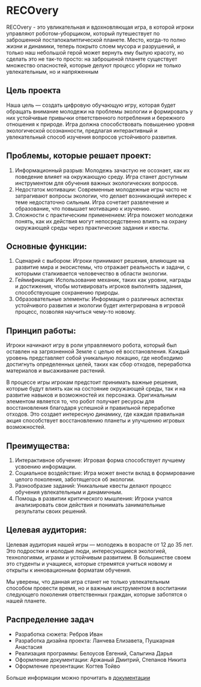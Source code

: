 # RECOvery
RECOvery - это увликательная и вдохновляющая игра, в которой игроки управляют роботом-уборщиком, который путешествует по заброшенной постапокалиптической планете. Место, когда-то полно жизни и динамики, теперь покрыто слоем мусора и разрушений, и только наш небольшой герой может вернуть ему былую красоту, но сделать это не так-то просто: на заброшеной планете существует множество опасностей, которые делуют процесс уборки не только увлекательным, но и напряженным
## Цель проекта 
Наша цель — создать цифровую обучающую игру, которая будет обращать внимание молодежи на проблемы экологии и формировать у них устойчивые привычки ответственного потребления и бережного отношения к природе. Игра должна способствовать повышению уровня экологической осознанности, предлагая интерактивный и увлекательный способ изучения вопросов устойчивого развития.
## Проблемы, которые решает проект:
1. Информационный разрыв: Молодежь зачастую не осознает, как их поведение влияет на окружающую среду. Игра станет доступным инструментом для обучения важных экологических вопросов.
2. Недостаток мотивации: Современные молодежные игры часто не затрагивают вопросы экологии, что делает возникающий интерес к теме недостаточно сильным. Игра сочетает развлечение и образование, что повышает мотивацию к изучению.
3. Сложности с практическим применением: Игра поможет молодежи понять, как их действия могут непосредственно влиять на охрану окружающей среды через практические задания и квесты.
## Основные функции:
1. Сценарий с выбором: Игроки принимают решения, влияющие на развитие мира и экосистемы, что отражает реальность и задачи, с которыми сталкивается человечество в области экологии.
2. Геймификация: Использование механик, таких как уровни, награды и достижения, чтобы мотивировать игроков выполнять задания, способствующие сохранению природы.
3. Образовательные элементы: Информация о различных аспектах устойчивого развития и экологии будет интегрирована в игровой процесс, позволяя научиться чему-то новому.
## Принцип работы:
Игроки начинают игру в роли управляемого робота, который был оставлен на загрязненной Земле с целью её восстановления. Каждый уровень представляет собой уникальную локацию, где необходимо достигнуть определенных целей, таких как сбор отходов, переработка материалов и высаживание растений.

В процессе игры игрокам предстоит принимать важные решения, которые будут влиять как на состояние окружающей среды, так и на развитие навыков и возможностей их персонажа. Оригинальным элементом является то, что робот получает ресурсы для восстановления благодаря успешной и правильной переработке отходов. Это создает интересную динамику, где каждая правильная акция способствует восстановлению планеты и улучшению игровых возможностей. 
## Преимущества:
1. Интерактивное обучение: Игровая форма способствует лучшему усвоению информации.
2. Социальное воздействие: Игра может внести вклад в формирование целого поколения, заботящегося об экологии.
3. Разнообразие заданий: Уникальные квесты делают процесс обучения увлекательным и динамичным.
4. Помощь в развитии критического мышления: Игроки учатся анализировать свои действия и понимать занимательные результаты своих решений.
## Целевая аудитория:
Целевая аудитория нашей игры — молодежь в возрасте от 12 до 35 лет. Это подростки и молодые люди, интересующиеся экологией, технологиями, играми и устойчивым развитием. В большинстве своем это студенты и учащиеся, которые стремятся учиться новому и открыты к инновационным форматам обучения.

Мы уверены, что данная игра станет не только увлекательным способом провести время, но и важным инструментом в воспитании следующего поколения ответственных граждан, которые заботятся о нашей планете. 
## Распределение задач
- Разработка сюжета: Ребров Иван
- Разработка дизайна проекта: Ланчева  Елизавета, Пушкарная Анастасия
- Реализация программы: Белоусов Евгений, Салыгина Дарья
- Оформление документации: Аржаный  Дмитрий, Степанов Никита
- Оформление презентации: Когтев Тойво

Больше информации можно прочитать в [документации](https://github.com/KimNasty/Recovery/wiki)
